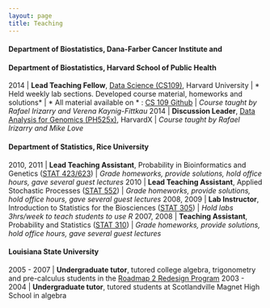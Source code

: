 ```yaml
---
layout: page
title: Teaching
---
```


#### Department of Biostatistics, Dana-Farber Cancer Institute and

#### Department of Biostatistics, Harvard School of Public Health

2014 | **Lead Teaching Fellow**, [Data Science (CS109)](http://cs109.github.io/2014/), Harvard University 
| * Held weekly lab sections. Developed course material, homeworks and solutions*
| * All material available on * : [CS 109 Github](https://github.com/cs109/2014)
| *Course taught by Rafael Irizarry and Verena Kaynig-Fittkau*
2014 | **Discussion Leader**, [Data Analysis for Genomics (PH525x)](http://genomicsclass.github.io/book/), HarvardX
| *Course taught by Rafael Irizarry and Mike Love*

#### Department of Statistics, Rice University 

2010, 2011 | **Lead Teaching Assistant**, Probability in Bioinformatics and Genetics ([STAT 423/623](http://statistics.rice.edu/feed/CoursesDisplay.aspx?CID=471))
| *Grade homeworks, provide solutions, hold office hours, gave several guest lectures*
2010 | **Lead Teaching Assistant**, Applied Stochastic Processes ([STAT 552](http://statistics.rice.edu/feed/CoursesDisplay.aspx?CID=444))
| *Grade homeworks, provide solutions, hold office hours, gave several guest lectures*
2008, 2009 | **Lab Instructor**, Introduction to Statistics for the Biosciences ([STAT 305](http://statistics.rice.edu/feed/CoursesDisplay.aspx?CID=373))
| *Hold labs 3hrs/week to teach students to use R*
2007, 2008 | **Teaching Assistant**, Probability and Statistics ([STAT 310](http://statistics.rice.edu/feed/CoursesDisplay.aspx?CID=376))
| *Grade homeworks, provide solutions, hold office hours, gave several guest lectures*

#### Louisiana State University 

2005 - 2007 | **Undergraduate tutor**, tutored college algebra, trigonometry and pre-calculus students in the [Roadmap 2 Redesign Program](https://www.math.lsu.edu/dept/courses/1021/Redesign)
2003 - 2004 | **Undergraduate tutor**, tutored students at Scotlandville Magnet High School in algebra